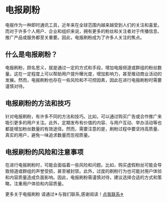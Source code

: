 # 电报刷粉

电报作为一种即时通讯工具，近年来在全球范围内越来越受到人们的关注和喜爱。而对于许多个人用户、企业和组织来说，拥有更多的粉丝和关注者对于传播信息、推广产品或服务都至关重要。因此，电报刷粉成为了许多人关注的焦点。

## 什么是电报刷粉？

电报刷粉，顾名思义，就是通过一定的方式和手段，增加电报频道或群组的粉丝数量。这在一定程度上可以帮助用户提升曝光度，增加影响力，甚至推动商业活动的发展。然而，电报刷粉也存在一些风险和不可控因素，因此在进行电报刷粉时需要谨慎对待。

## 电报刷粉的方法和技巧

针对电报刷粉，有许多不同的方法和技巧。比如，可以通过购买广告或合作推广来吸引更多的用户关注。此外，定期发布有价值的内容、与用户互动、举办活动等也都是增加粉丝数量的有效途径。然而，需要注意的是，刷粉过程中要坚持高质量、真实的用户，避免一味追求数量而忽视质量。

## 电报刷粉的风险和注意事项

在进行电报刷粉时，可能会面临着一些风险和问题。比如，购买虚假粉丝可能会导致频道或群组的声誉受损，甚至被封禁。此外，过度的刷粉行为也可能对用户体验和内容质量造成负面影响。因此，电报刷粉需谨慎对待，建议选择合适的方式和策略，注重用户体验和内容质量。

更多关于电报刷粉 请通过✈与我们联系,感谢阅读！[点我联系✈](https://wap.k02.cc)